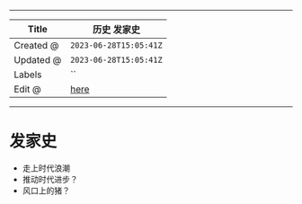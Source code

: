 -----

| Title     | 历史 发家史                                          |
| --------- | ----------------------------------------------- |
| Created @ | `2023-06-28T15:05:41Z`                          |
| Updated @ | `2023-06-28T15:05:41Z`                          |
| Labels    | \`\`                                            |
| Edit @    | [here](https://github.com/junxnone/i/issues/31) |

-----

# 发家史

  - 走上时代浪潮
  - 推动时代进步？
  - 风口上的猪？
